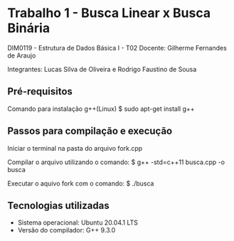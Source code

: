 # Trabalho 1 - Busca Linear x Busca Binária

DIM0119 - Estrutura de Dados Básica I - T02
Docente: Gilherme Fernandes de Araujo

Integrantes:  Lucas Silva de Oliveira e Rodrigo Faustino de Sousa 

## Pré-requisitos
    
Comando para instalação g++(Linux)
    $ sudo apt-get install g++
         
## Passos para compilação e execução

Iniciar o terminal na pasta do arquivo fork.cpp

Compilar o arquivo utilizando o comando:
    $ g++ -std=c++11 busca.cpp -o busca

Executar o aquivo fork com o comando:
    $ ./busca

## Tecnologias utilizadas

 - Sistema operacional: Ubuntu 20.04.1 LTS
 - Versão do compilador: G++ 9.3.0
 